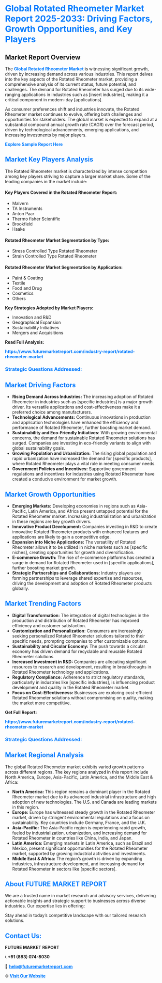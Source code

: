 <h1 style="color: #007BFF;">Global Rotated Rheometer Market Report 2025-2033: Driving Factors, Growth Opportunities, and Key Players</h1>

<section id="overview">
<h2>Market Report Overview</h2>
<p>The <a href="https://www.futuremarketreport.com/industry-report/rotated-rheometer-market" style="color: #007BFF; text-decoration: none;"><strong>Global Rotated Rheometer Market</strong></a> is witnessing significant growth, driven by increasing demand across various industries. This report delves into the key aspects of the Rotated Rheometer market, providing a comprehensive analysis of its current status, future potential, and challenges. The demand for Rotated Rheometer has surged due to its wide-ranging applications in industries such as [insert industries], making it a critical component in modern-day [applications].</p>
<p>As consumer preferences shift and industries innovate, the Rotated Rheometer market continues to evolve, offering both challenges and opportunities for stakeholders. The global market is expected to expand at a substantial compound annual growth rate (CAGR) over the forecast period, driven by technological advancements, emerging applications, and increasing investments by major players.</p>
</section>

<section id="overview">
<p><a href="https://www.futuremarketreport.com/request-sample/reportId=57756" style="color: #007BFF; text-decoration: none;"><strong>Explore Sample Report Here</strong></a></p>
</section>

<section id="key-players">
<h2 style="color: #007BFF;">Market Key Players Analysis</h2>
<p>The Rotated Rheometer market is characterized by intense competition among key players striving to capture a larger market share. Some of the leading companies in the market include:</p>
<h4>Key Players Covered in the Rotated Rheometer Report:</h4>
<ul><li>Malvern</li><li>TA Instruments</li><li>Anton Paar</li><li>Thermo fisher Scientific</li><li>Brookfield</li><li>Haake</li></ul>
<h4>Rotated Rheometer Market Segmentation by Type:</h4>
<ul><li>Stress Controlled Type Rotated Rheometer</li><li>Strain Controlled Type Rotated Rheometer</li></ul>

<h4>Rotated Rheometer Market Segmentation by Application:</h4>
<ul><li>Paint &amp; Coating</li><li>Textile</li><li>Food and Drug</li><li>Cosmetics</li><li>Others</li></ul>
<p><strong>Key Strategies Adopted by Market Players:</strong></p>
<ul>
<li>Innovation and R&D</li>
<li>Geographical Expansion</li>
<li>Sustainability Initiatives</li>
<li>Mergers and Acquisitions</li>
</ul>
</section>

<section>
<p><strong>Read Full Analysis: </strong></p><a href="https://www.futuremarketreport.com/industry-report/rotated-rheometer-market" style="color: #007BFF; text-decoration: none;"><strong>https://www.futuremarketreport.com/industry-report/rotated-rheometer-market</strong></a>
<h3 style="color: #007BFF;">Strategic Questions Addressed:</h3>
</section>

<section id="driving-factors">
<h2 style="color: #007BFF;">Market Driving Factors</h2>
<ul>
<li><strong>Rising Demand Across Industries:</strong> The increasing adoption of Rotated Rheometer in industries such as [specific industries] is a major growth driver. Its versatile applications and cost-effectiveness make it a preferred choice among manufacturers.</li>
<li><strong>Technological Advancements:</strong> Continuous innovations in production and application technologies have enhanced the efficiency and performance of Rotated Rheometer, further boosting market demand.</li>
<li><strong>Sustainability and Eco-Friendly Initiatives:</strong> With growing environmental concerns, the demand for sustainable Rotated Rheometer solutions has surged. Companies are investing in eco-friendly variants to align with global sustainability goals.</li>
<li><strong>Growing Population and Urbanization:</strong> The rising global population and rapid urbanization have increased the demand for [specific products], where Rotated Rheometer plays a vital role in meeting consumer needs.</li>
<li><strong>Government Policies and Incentives:</strong> Supportive government regulations and incentives for industries using Rotated Rheometer have created a conducive environment for market growth.</li>
</ul>
</section>

<section id="growth-opportunities">
<h2 style="color: #007BFF;">Market Growth Opportunities</h2>
<ul>
<li><strong>Emerging Markets:</strong> Developing economies in regions such as Asia-Pacific, Latin America, and Africa present untapped potential for the Rotated Rheometer market. Increasing industrialization and urbanization in these regions are key growth drivers.</li>
<li><strong>Innovative Product Development:</strong> Companies investing in R&D to create innovative Rotated Rheometer products with enhanced features and applications are likely to gain a competitive edge.</li>
<li><strong>Expansion into Niche Applications:</strong> The versatility of Rotated Rheometer allows it to be utilized in niche markets such as [specific niches], creating opportunities for growth and diversification.</li>
<li><strong>E-commerce Growth:</strong> The rise of e-commerce platforms has created a surge in demand for Rotated Rheometer used in [specific applications], further boosting market growth.</li>
<li><strong>Strategic Partnerships and Collaborations:</strong> Industry players are forming partnerships to leverage shared expertise and resources, driving the development and adoption of Rotated Rheometer products globally.</li>
</ul>
</section>

<section id="trending-factors">
<h2 style="color: #007BFF;">Market Trending Factors</h2>
<ul>
<li><strong>Digital Transformation:</strong> The integration of digital technologies in the production and distribution of Rotated Rheometer has improved efficiency and customer satisfaction.</li>
<li><strong>Customization and Personalization:</strong> Consumers are increasingly seeking personalized Rotated Rheometer solutions tailored to their specific needs, prompting companies to offer customizable options.</li>
<li><strong>Sustainability and Circular Economy:</strong> The push towards a circular economy has driven demand for recyclable and reusable Rotated Rheometer solutions.</li>
<li><strong>Increased Investment in R&D:</strong> Companies are allocating significant resources to research and development, resulting in breakthroughs in Rotated Rheometer technology and applications.</li>
<li><strong>Regulatory Compliance:</strong> Adherence to strict regulatory standards, particularly in industries like [specific industries], is influencing product development and quality in the Rotated Rheometer market.</li>
<li><strong>Focus on Cost-Effectiveness:</strong> Businesses are exploring cost-efficient Rotated Rheometer solutions without compromising on quality, making the market more competitive.</li>
</ul>
</section>

<section>
<p><strong>Get Full Report: </strong></p><a href="https://www.futuremarketreport.com/industry-report/rotated-rheometer-market" style="color: #007BFF; text-decoration: none;"><strong>https://www.futuremarketreport.com/industry-report/rotated-rheometer-market</strong></a>
<h3 style="color: #007BFF;">Strategic Questions Addressed:</h3>
</section>


<section id="regional-analysis">
<h2 style="color: #007BFF;">Market Regional Analysis</h2>
<p>The global Rotated Rheometer market exhibits varied growth patterns across different regions. The key regions analyzed in this report include North America, Europe, Asia-Pacific, Latin America, and the Middle East & Africa:</p>
<ul>
<li><strong>North America:</strong> This region remains a dominant player in the Rotated Rheometer market due to its advanced industrial infrastructure and high adoption of new technologies. The U.S. and Canada are leading markets in this region.</li>
<li><strong>Europe:</strong> Europe has witnessed steady growth in the Rotated Rheometer market, driven by stringent environmental regulations and a focus on sustainability. Key countries include Germany, France, and the U.K.</li>
<li><strong>Asia-Pacific:</strong> The Asia-Pacific region is experiencing rapid growth, fueled by industrialization, urbanization, and increasing demand for Rotated Rheometer in countries like China, India, and Japan.</li>
<li><strong>Latin America:</strong> Emerging markets in Latin America, such as Brazil and Mexico, present significant opportunities for the Rotated Rheometer market, supported by growing industrial activities and investments.</li>
<li><strong>Middle East & Africa:</strong> The region’s growth is driven by expanding industries, infrastructure development, and increasing demand for Rotated Rheometer in sectors like [specific sectors].</li>
</ul>
</section>

<footer>
<h2 style="color: #007BFF;">About FUTURE MARKET REPORT</h2>
<p>We are a trusted name in market research and advisory services, delivering actionable insights and strategic support to businesses across diverse industries. Our expertise lies in offering:</p>

<p>Stay ahead in today’s competitive landscape with our tailored research solutions.</p>

<h2 style="color: #007BFF;">Contact Us:</h2>
<p><strong>FUTURE MARKET REPORT</strong></p>
<p>📞 <strong>+91 (883) 074-8030</strong></p>
<p>📧 <strong><a href="mailto:help@futuremarketreport.com" style="color: #007BFF;">help@futuremarketreport.com</a></strong></p>
<p>🌐 <strong><a href="https://www.futuremarketreport.com/" style="color: #007BFF;">Visit Our Website</a></strong></p>
</footer>